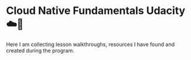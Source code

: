 # Cloud Native Fundamentals Udacity ☁️🔧

Here I am collecting lesson walkthroughs, resources I have found and created during the program.
